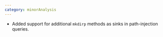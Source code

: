 ```yaml
---
category: minorAnalysis
---
```

* Added support for additional `mkdirp` methods as sinks in path-injection queries.
